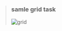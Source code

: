 >### samle grid task
>![grid](https://github.com/user-attachments/assets/4e017321-c654-4556-a16c-455a10517622)
